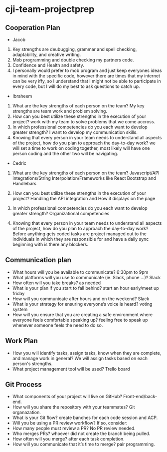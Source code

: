 # cji-team-projectprep

## Cooperation Plan

* Jacob

1. Key strengths are deubugging, grammar and spell checking, adaptability, and creative writing.
2. Mob programming and double checking my partners code.
3. Confidence and Health and safety.
4. I personally would prefer to mob program and just keep everyones ideas in mind with the specific code, however there are times that my internet can be very iffy, so I understand that I might not be able to participate in every code, but I will do my best to ask questions to catch up.

* Ibraheem

1. What are the key strengths of each person on the team? My key strengths are team work and problem solving.
2. How can you best utilize these strengths in the execution of your project? work with my team to solve problems that we come accross.
3. In which professional competencies do you each want to develop greater strength? I want to develop my communication skills.
4. Knowing that every person in your team needs to understand all aspects of the project, how do you plan to approach the day-to-day work? we will set a time to work on coding together, most likely will have one person coding and the other two will be navigating.

* Cedric

1. What are the key strengths of each person on the team?
Javascript/API integrations/String Interpolation/Frameworks like React Bootstrap and Handlebars

2. How can you best utilize these strengths in the execution of your project?
Handling the API integration and How it displays on the page

3. In which professional competencies do you each want to develop greater strength?
Organizational competencies

4. Knowing that every person in your team needs to understand all aspects of the project, how do you plan to approach the day-to-day work?
Before anything gets coded tasks are project managed out to the individuals in which they are responsible for and have a daily sync beginning with is there any blockers.

## Communication plan

* What hours will you be available to communicate? 6:30pm to 9pm
* What platforms will you use to communicate (ie. Slack, phone …)? Slack
* How often will you take breaks? as needed
* What is your plan if you start to fall behind? start an hour early/meet up friday
* How will you communicate after hours and on the weekend? Slack
* What is your strategy for ensuring everyone’s voice is heard? voting system
* How will you ensure that you are creating a safe environment where everyone feels comfortable speaking up? feeling free to speak up whenever someone feels the need to do so.

## Work Plan

* How you will identify tasks, assign tasks, know when they are complete, and manage work in general? We will assign tasks based on each person's strengths.
* What project management tool will be used? Trello board

## Git Process

* What components of your project will live on GitHub? Front-end/back-end.
* How will you share the repository with your teammates? Git organazation.
* What is your Git flow? create banches for each code session and ACP.
* Will you be using a PR review workflow? If so, consider:
* How many people must review a PR? No PR review needed.
* Who merges PRs? whoever did not create the branch being pulled.
* How often will you merge? after each task completion.
* How will you communicate that it’s time to merge? pair programming.

